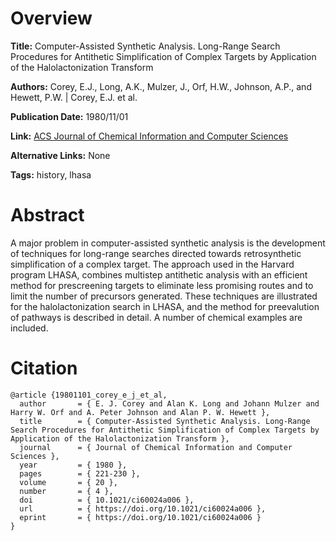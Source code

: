 # Overview
**Title:**
Computer-Assisted Synthetic Analysis. Long-Range Search Procedures for Antithetic Simplification of Complex Targets by Application of the Halolactonization Transform

**Authors:**
Corey, E.J., Long, A.K., Mulzer, J., Orf, H.W., Johnson, A.P., and Hewett, P.W. |
Corey, E.J. et al.

**Publication Date:**
1980/11/01

**Link:**
[ACS Journal of Chemical Information and Computer Sciences](https://pubs.acs.org/doi/10.1021/ci60024a006)

**Alternative Links:**
None

**Tags:**
history, lhasa


# Abstract
A major problem in computer-assisted synthetic analysis is the development of techniques for long-range searches directed towards retrosynthetic simplification of a complex target.
The approach used in the Harvard program LHASA, combines multistep antithetic analysis with an efficient method for prescreening targets to eliminate less promising routes and to limit the number of precursors generated.
These techniques are illustrated for the halolactonization search in LHASA, and the method for preevalution of pathways is described in detail.
A number of chemical examples are included.


# Citation
```
@article {19801101_corey_e_j_et_al,
  author       = { E. J. Corey and Alan K. Long and Johann Mulzer and Harry W. Orf and A. Peter Johnson and Alan P. W. Hewett },
  title        = { Computer-Assisted Synthetic Analysis. Long-Range Search Procedures for Antithetic Simplification of Complex Targets by Application of the Halolactonization Transform },
  journal      = { Journal of Chemical Information and Computer Sciences },
  year         = { 1980 },
  pages        = { 221-230 },
  volume       = { 20 },
  number       = { 4 },
  doi          = { 10.1021/ci60024a006 },
  url          = { https://doi.org/10.1021/ci60024a006 },
  eprint       = { https://doi.org/10.1021/ci60024a006 }
}
```
